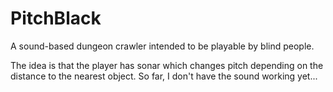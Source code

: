 # PitchBlack
A sound-based dungeon crawler intended to be playable by blind people.

The idea is that the player has sonar which changes pitch depending on the distance to the nearest object. So far, I don't have the sound working yet...
